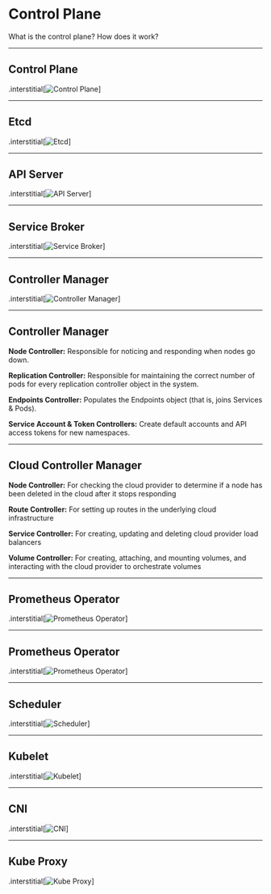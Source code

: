 # Control Plane

What is the control plane? How does it work?

---

## Control Plane
.interstitial[![Control Plane](images/control-plane/control-plane.png)]

---

## Etcd
.interstitial[![Etcd](images/control-plane/etcd.png)]

---

## API Server
.interstitial[![API Server](images/control-plane/api-server.png)]

---

## Service Broker
.interstitial[![Service Broker](images/control-plane/service-broker.png)]

---

## Controller Manager
.interstitial[![Controller Manager](images/control-plane/controller-manager.png)]

---
## Controller Manager
**Node Controller:** Responsible for noticing and responding when nodes go down.

**Replication Controller:** Responsible for maintaining the correct number of pods for every replication controller object in the system.

**Endpoints Controller:** Populates the Endpoints object (that is, joins Services & Pods).

**Service Account & Token Controllers:** Create default accounts and API access tokens for new namespaces.

---

## Cloud Controller Manager
**Node Controller:** For checking the cloud provider to determine if a node has been deleted in the cloud after it stops responding

**Route Controller:** For setting up routes in the underlying cloud infrastructure

**Service Controller:** For creating, updating and deleting cloud provider load balancers

**Volume Controller:** For creating, attaching, and mounting volumes, and interacting with the cloud provider to orchestrate volumes

---

## Prometheus Operator
.interstitial[![Prometheus Operator](images/control-plane/operator1.png)]

---

## Prometheus Operator
.interstitial[![Prometheus Operator](images/control-plane/operator2.png)]

---

## Scheduler
.interstitial[![Scheduler](images/control-plane/scheduler.png)]

---

## Kubelet
.interstitial[![Kubelet](images/control-plane/kubelet.png)]

---

## CNI
.interstitial[![CNI](images/control-plane/cni.png)]

---

## Kube Proxy
.interstitial[![Kube Proxy](images/control-plane/kube-proxy.png)]